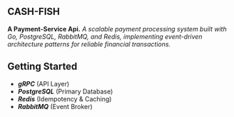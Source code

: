 ## CASH-FISH 
**A Payment-Service Api.**
*A scalable payment processing system built with Go, PostgreSQL, RabbitMQ, and Redis, implementing event-driven architecture patterns for reliable financial transactions.*

## Getting Started
- ***gRPC*** (API Layer)
- ***PostgreSQL*** (Primary Database)
- ***Redis*** (Idempotency & Caching)
- ***RabbitMQ*** (Event Broker)